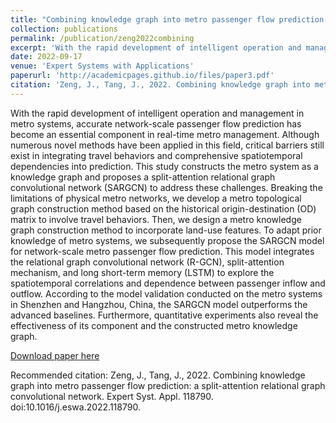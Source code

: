 ```yaml
---
title: "Combining knowledge graph into metro passenger flow prediction: a split-attention relational graph convolutional network"
collection: publications
permalink: /publication/zeng2022combining
excerpt: 'With the rapid development of intelligent operation and management in metro systems, accurate network-scale passenger flow prediction has become an essential component in real-time metro management. Although numerous novel methods have been applied in this field, critical barriers still exist in integrating travel behaviors and comprehensive spatiotemporal dependencies into prediction. This study constructs the metro system as a knowledge graph and proposes a split-attention relational graph convolutional network (SARGCN) to address these challenges. Breaking the limitations of physical metro networks, we develop a metro topological graph construction method based on the historical origin-destination (OD) matrix to involve travel behaviors. Then, we design a metro knowledge graph construction method to incorporate land-use features. To adapt prior knowledge of metro systems, we subsequently propose the SARGCN model for network-scale metro passenger flow prediction. This model integrates the relational graph convolutional network (R-GCN), split-attention mechanism, and long short-term memory (LSTM) to explore the spatiotemporal correlations and dependence between passenger inflow and outflow. According to the model validation conducted on the metro systems in Shenzhen and Hangzhou, China, the SARGCN model outperforms the advanced baselines. Furthermore, quantitative experiments also reveal the effectiveness of its component and the constructed metro knowledge graph.'
date: 2022-09-17
venue: 'Expert Systems with Applications'
paperurl: 'http://academicpages.github.io/files/paper3.pdf'
citation: 'Zeng, J., Tang, J., 2022. Combining knowledge graph into metro passenger flow prediction: a split-attention relational graph convolutional network. Expert Syst. Appl. 118790. doi:10.1016/j.eswa.2022.118790.'
---
```

With the rapid development of intelligent operation and management in metro systems, accurate network-scale passenger flow prediction has become an essential component in real-time metro management. Although numerous novel methods have been applied in this field, critical barriers still exist in integrating travel behaviors and comprehensive spatiotemporal dependencies into prediction. This study constructs the metro system as a knowledge graph and proposes a split-attention relational graph convolutional network (SARGCN) to address these challenges. Breaking the limitations of physical metro networks, we develop a metro topological graph construction method based on the historical origin-destination (OD) matrix to involve travel behaviors. Then, we design a metro knowledge graph construction method to incorporate land-use features. To adapt prior knowledge of metro systems, we subsequently propose the SARGCN model for network-scale metro passenger flow prediction. This model integrates the relational graph convolutional network (R-GCN), split-attention mechanism, and long short-term memory (LSTM) to explore the spatiotemporal correlations and dependence between passenger inflow and outflow. According to the model validation conducted on the metro systems in Shenzhen and Hangzhou, China, the SARGCN model outperforms the advanced baselines. Furthermore, quantitative experiments also reveal the effectiveness of its component and the constructed metro knowledge graph.

[Download paper here](http://SunderlandAJ-1130.github.io/files/zeng2022combining.pdf)

Recommended citation: Zeng, J., Tang, J., 2022. Combining knowledge graph into metro passenger flow prediction: a split-attention relational graph convolutional network. Expert Syst. Appl. 118790. doi:10.1016/j.eswa.2022.118790. 
